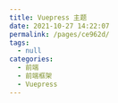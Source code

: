 ```yaml
---
title: Vuepress 主题
date: 2021-10-27 14:22:07
permalink: /pages/ce962d/
tags: 
  - null
categories: 
  - 前端
  - 前端框架
  - Vuepress
---
```

